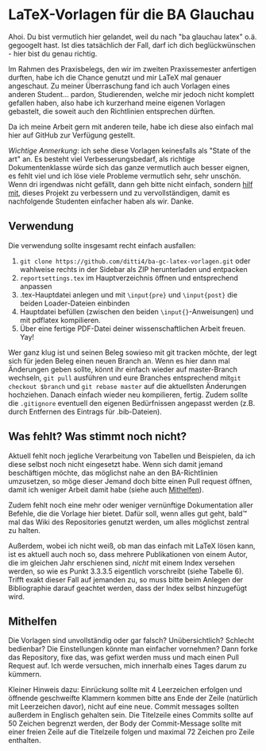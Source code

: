# LaTeX-Vorlagen für die BA Glauchau

Ahoi. Du bist vermutlich hier gelandet, weil du nach "ba glauchau latex" o.ä. gegoogelt hast.
Ist dies tatsächlich der Fall, darf ich dich beglückwünschen - hier bist du genau richtig.

Im Rahmen des Praxisbelegs, den wir im zweiten Praxissemester anfertigen durften, habe ich die Chance genutzt
und mir LaTeX mal genauer angeschaut. Zu meiner Überraschung fand ich auch Vorlagen eines anderen
Student… pardon, Studierenden, welche mir jedoch nicht komplett gefallen haben, also habe ich kurzerhand
meine eigenen Vorlagen gebastelt, die soweit auch den Richtlinien entsprechen dürften.

Da ich meine Arbeit gern mit anderen teile, habe ich diese also einfach mal hier auf GitHub zur Verfügung
gestellt.

*Wichtige Anmerkung*: ich sehe diese Vorlagen keinesfalls als "State of the art" an. Es besteht viel Verbesserungsbedarf,
als richtige Dokumentenklasse würde sich das ganze vermutlich auch besser eignen, es fehlt viel und ich löse viele Probleme
vermutlich sehr, sehr unschön. Wenn dri irgendwas nicht gefällt, dann geh bitte nicht einfach, sondern [hilf mit](#mithelfen),
dieses Projekt zu verbessern und zu vervollständigen, damit es nachfolgende Studenten einfacher haben als wir. Danke.

## Verwendung

Die verwendung sollte insgesamt recht einfach ausfallen:

1. `git clone https://github.com/ditti4/ba-gc-latex-vorlagen.git` oder wahlweise rechts in der Sidebar als ZIP herunterladen und entpacken
1. `reportsettings.tex` im Hauptverzeichnis öffnen und entsprechend anpassen
1. .tex-Hauptdatei anlegen und mit `\input{pre}` und `\input{post}` die beiden Loader-Dateien einbinden
1. Hauptdatei befüllen (zwischen den beiden `\input{}`-Anweisungen) und mit pdflatex kompilieren.
1. Über eine fertige PDF-Datei deiner wissenschaftlichen Arbeit freuen. Yay!

Wer ganz klug ist und seinen Beleg sowieso mit git tracken möchte, der legt sich für jeden Beleg einen neuen Branch an.
Wenn es hier dann mal Änderungen geben sollte, könnt ihr einfach wieder auf master-Branch wechseln, `git pull`
ausführen und eure Branches entsprechend mit`git checkout $branch` und `git rebase master` auf die aktuellsten
Änderungen hochziehen. Danach einfach wieder neu kompilieren, fertig. Zudem sollte die `.gitignore` eventuell den
eigenen Bedürfnissen angepasst werden (z.B. durch Entfernen des Eintrags für .bib-Dateien).

## Was fehlt? Was stimmt noch nicht?

Aktuell fehlt noch jegliche Verarbeitung von Tabellen und Beispielen, da ich diese selbst noch nicht eingesetzt
habe. Wenn sich damit jemand beschäftigen möchte, das möglichst nahe an den BA-Richtlinien umzusetzen, so möge dieser Jemand
doch bitte einen Pull request öffnen, damit ich weniger Arbeit damit habe (siehe auch [Mithelfen](#mithelfen)).

Zudem fehlt noch eine mehr oder weniger vernünftige Dokumentation aller Befehle, die die Vorlage hier bietet. Dafür soll,
wenn alles gut geht, bald™ mal das Wiki des Repositories genutzt werden, um alles möglichst zentral zu halten.

Außerdem, wobei ich nicht weiß, ob man das einfach mit LaTeX lösen kann, ist es aktuell auch noch so, dass mehrere Publikationen
von einem Autor, die im gleichen Jahr erschienen sind, *nicht* mit einem Index versehen werden, so wie es Punkt 3.3.3.5 eigentlich
vorschreibt (siehe Tabelle 6). Trifft exakt dieser Fall auf jemanden zu, so muss bitte beim Anlegen der Bibliographie darauf
geachtet werden, dass der Index selbst hinzugefügt wird.

## Mithelfen

Die Vorlagen sind unvollständig oder gar falsch? Unübersichtlich? Schlecht bedienbar? Die Einstellungen
könnte man einfacher vornehmen? Dann forke das Repository, fixe das, was gefixt werden muss und mach einen
Pull Request auf. Ich werde versuchen, mich innerhalb eines Tages darum zu kümmern.

Kleiner Hinweis dazu: Einrückung sollte mit 4 Leerzeichen erfolgen und öffnende geschweifte Klammern kommen
bitte ans Ende der Zeile (natürlich mit Leerzeichen davor), nicht auf eine neue. Commit messages sollten außerdem
in Englisch gehalten sein. Die Titelzeile eines Commits sollte auf 50 Zeichen begrenzt werden, der Body der
Commit-Message sollte mit einer freien Zeile auf die Titelzeile folgen und maximal 72 Zeichen pro Zeile enthalten.
